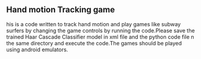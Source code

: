 ## Hand motion Tracking game

his is a code written to track hand motion and play games like subway surfers by changing the game controls by running the code.Please save the trained  Haar Cascade Classifier model in xml file and the python code file n the same directory and execute the code.The games should be played using android emulators.  


